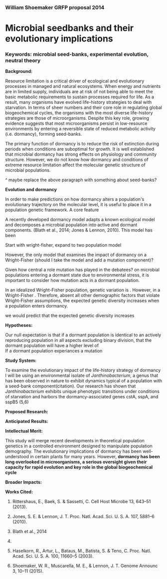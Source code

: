 ### William Shoemaker GRFP proposal 2014 
# Microbial seedbanks and their evolutionary implications

### Keywords: microbial seed-banks, experimental evolution, neutral theory

**Background:**

Resource limitation is a critical driver of ecological and evolutionary processes in managed and natural ecosystems. When energy and nutrients are in limited supply, individuals are at risk of not being able to meet the basic metabolic requirements to sustain processes required for life. As a result, many organisms have evolved life-history strategies to deal with starvation. In terms of sheer numbers and their core role in regulating global biogeochemical cycles, the organisms with the most diverse life-history strategies are those of microorganisms. Despite this key role, growing evidence suggests that most microorganisms persist in low-resource environments by entering a reversible state of reduced metabolic activity (i.e. dormancy), forming seed-banks.

The primary function of dormancy is to reduce the risk of extinction during periods when conditions are suboptimal for growth. It is well established that microbial dormancy has strong effects on physiology and community structure. However, we do not know how dormancy and conditions of extreme resource limitation affect the molecular genetic structure of microbial populations.

^ maybe replace the above paragraph with something about seed-banks? 

**Evolution and dormancy** 

In order to make predictions on how dormancy alters a population's evolutionary trajectory on the molecular level, it is useful to place it in a population genetic framework. A core feature 

A recently developed dormancy model adapts a known ecological model and decomposes a microbial population into active and dormant components. (Blath et al., 2014; Jones & Lennon, 2010). This model has been 

Start with wright-fisher, expand to two population model

However, the only model that examines the impact of dormancy on a Wright-Fisher (should I take the model and add a mutation component)? 

Given how central a role mutation has played in the debatees? on microbial populations entering a dormant state due to environmental stress, it is important to consider how mutation acts in a dormant population. 

In an idealized Wright-Fisher population, genetic variation is . However, in a Wright-Fisher . Therefore, absent all other demographic factors that violate Wright-Fisher assumptions, the expected genetic diversity increases when a population enters dormancy. 


we would predict that the expected genetic diversity increases 

**Hypotheses:**

Our null expectation is that if a dormant population is identical to an actively reproducing population in all aspects excluding binary division, that the dormant population will have a higher level of  
If a dormant population experiances a mutation

**Study System:**

To examine the evolutionary impact of the life-history strategy of dormancy I will be using an environmental isolate of *Janthinobacterium*, a genus that has been observed in nature to exhibit dynamics typical of a population with a seed-bank component(citation). Our research has shown that *Janthinobacterium* exhibits unique phenotypic transitions under conditions of starvation and harbors the dormancy-associated genes cstA, sspA, and sspB5 (5,6)

**Proposed Research:**

**Anticipated Results:**


**Intellectual Merit:**

This study will merge recent developments in theoretical population genetics in a controlled environment designed to manipulate population demography. The evolutionary implications of dormancy has been well-understood in certain plants for many years. However, **dormancy has been long overlooked in microorganisms, a serious oversight given their capacity for rapid evolution and key role in the global biogeochemical cycle**


**Broader Impacts:**

**Works Cited:**

1. Rittershaus, E., Baek, S. & Sassetti, C. Cell Host Microbe 13, 643–51 (2013).

2. Jones, S. E. & Lennon, J. T. Proc. Natl. Acad. Sci. U. S. A. 107, 5881–6 (2010).

3. Blath et al., 2014

4. 

5. Haselkorn, R., Artur, L., Bataus, M., Batista, S. & Teno, C. Proc. Natl. Acad. Sci. U. S. A. 100, 11660–5 (2003).

6. Shoemaker, W. R., Muscarella, M. E., & Lennon, J. T.  Genome Announc 3, 10–11 (2015).